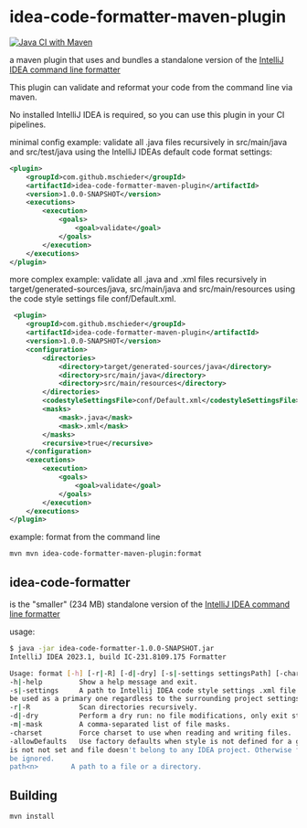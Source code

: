 # idea-code-formatter-maven-plugin

[![Java CI with Maven](https://github.com/mschieder/idea-code-formatter/actions/workflows/maven.yml/badge.svg?branch=main)](https://github.com/mschieder/idea-code-formatter/actions/workflows/maven.yml)

a maven plugin that uses and bundles a standalone version of the [IntelliJ
IDEA command line formatter](https://www.jetbrains.com/help/idea/command-line-formatter.html)

This plugin can validate and reformat your code from the command line via maven.

No installed IntelliJ IDEA is required, so you can use this plugin in your CI pipelines.

minimal config example: validate all .java files recursively in src/main/java and src/test/java using the IntelliJ IDEAs default code format settings:

```xml
<plugin>
    <groupId>com.github.mschieder</groupId>
    <artifactId>idea-code-formatter-maven-plugin</artifactId>
    <version>1.0.0-SNAPSHOT</version>
    <executions>
        <execution>
            <goals>
                <goal>validate</goal>
            </goals>
        </execution>
    </executions>
</plugin>
```

more complex example: 
validate all .java and .xml files recursively in target/generated-sources/java, src/main/java and src/main/resources using the code style settings file conf/Default.xml.

```xml
 <plugin>
    <groupId>com.github.mschieder</groupId>
    <artifactId>idea-code-formatter-maven-plugin</artifactId>
    <version>1.0.0-SNAPSHOT</version>
    <configuration>
        <directories>
            <directory>target/generated-sources/java</directory>
            <directory>src/main/java</directory>
            <directory>src/main/resources</directory>
        </directories>
        <codestyleSettingsFile>conf/Default.xml</codestyleSettingsFile>
        <masks>
            <mask>.java</mask>
            <mask>.xml</mask>
        </masks>
        <recursive>true</recursive>
    </configuration>
    <executions>
        <execution>
            <goals>
                <goal>validate</goal>
            </goals>
        </execution>
    </executions>
</plugin>
```

example: format from the command line

```bash
mvn mvn idea-code-formatter-maven-plugin:format
```

## idea-code-formatter
is the "smaller" (234 MB) standalone version of the [IntelliJ
IDEA command line formatter](https://www.jetbrains.com/help/idea/command-line-formatter.html)

usage:

```bash
$ java -jar idea-code-formatter-1.0.0-SNAPSHOT.jar
IntelliJ IDEA 2023.1, build IC-231.8109.175 Formatter

Usage: format [-h] [-r|-R] [-d|-dry] [-s|-settings settingsPath] [-charset charsetName] [-allowDefaults] path1 path2...
-h|-help         Show a help message and exit.
-s|-settings     A path to Intellij IDEA code style settings .xml file. This setting will be
be used as a primary one regardless to the surrounding project settings
-r|-R            Scan directories recursively.
-d|-dry          Perform a dry run: no file modifications, only exit status.
-m|-mask         A comma-separated list of file masks.
-charset         Force charset to use when reading and writing files.
-allowDefaults   Use factory defaults when style is not defined for a given file. I.e. when -s
is not not set and file doesn't belong to any IDEA project. Otherwise file will
be ignored.
path<n>        A path to a file or a directory.
```

## Building

```bash
mvn install
```